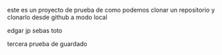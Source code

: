 este es un proyecto de prueba de como podemos clonar un repositorio y clonarlo
desde github a modo local

edgar
jp
sebas
toto

tercera prueba de guardado
